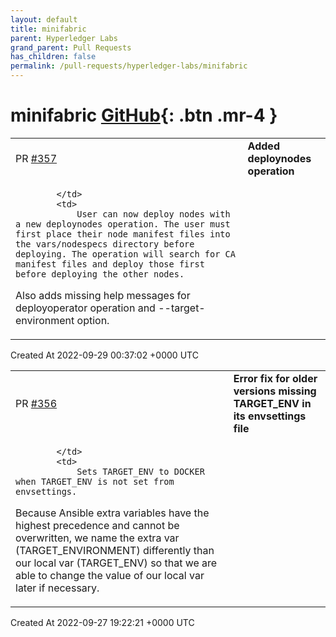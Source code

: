 ```yaml
---
layout: default
title: minifabric
parent: Hyperledger Labs
grand_parent: Pull Requests
has_children: false
permalink: /pull-requests/hyperledger-labs/minifabric
---
```


# minifabric <span class="fs-3 right-align">[GitHub](https://github.com/hyperledger-labs/minifabric){: .btn .mr-4 }</span>


<div>
    <table>
        <tr>
            <td>
                PR <a href="https://github.com/hyperledger-labs/minifabric/pull/357" class=".btn">#357</a>
            </td>
            <td>
                <b>
                    Added deploynodes operation
                </b>
            </td>
        </tr>
        <tr>
            <td>
                
            </td>
            <td>
                User can now deploy nodes with a new deploynodes operation. The user must first place their node manifest files into the vars/nodespecs directory before deploying. The operation will search for CA manifest files and deploy those first before deploying the other nodes. 

Also adds missing help messages for deployoperator operation and --target-environment option. 
            </td>
        </tr>
    </table>
    <div class="right-align">
        Created At 2022-09-29 00:37:02 +0000 UTC
    </div>
</div>

<div>
    <table>
        <tr>
            <td>
                PR <a href="https://github.com/hyperledger-labs/minifabric/pull/356" class=".btn">#356</a>
            </td>
            <td>
                <b>
                    Error fix for older versions missing TARGET_ENV in its envsettings file
                </b>
            </td>
        </tr>
        <tr>
            <td>
                
            </td>
            <td>
                Sets TARGET_ENV to DOCKER when TARGET_ENV is not set from envsettings.

Because Ansible extra variables have the highest precedence and cannot be overwritten, we name the extra var (TARGET_ENVIRONMENT) differently than our local var (TARGET_ENV) so that we are able to change the value of our local var later if necessary. 
            </td>
        </tr>
    </table>
    <div class="right-align">
        Created At 2022-09-27 19:22:21 +0000 UTC
    </div>
</div>

